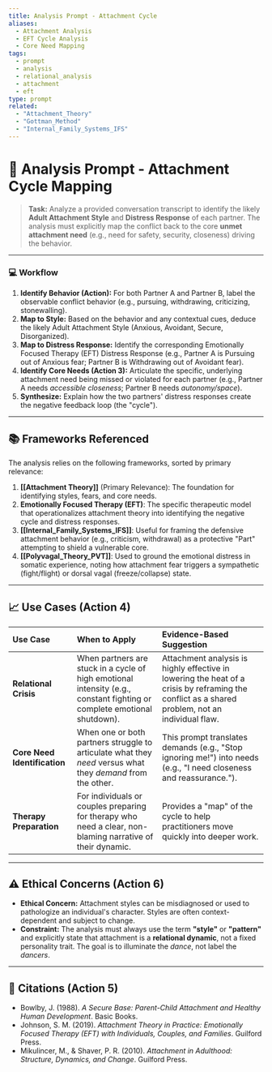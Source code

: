 ```yaml
---
title: Analysis Prompt - Attachment Cycle
aliases:
  - Attachment Analysis
  - EFT Cycle Analysis
  - Core Need Mapping
tags:
  - prompt
  - analysis
  - relational_analysis
  - attachment
  - eft
type: prompt
related:
  - "Attachment_Theory"
  - "Gottman_Method"
  - "Internal_Family_Systems_IFS"
---
```


<!-- @format -->

# 🔗 Analysis Prompt - Attachment Cycle Mapping

> **Task:** Analyze a provided conversation transcript to identify the likely **Adult Attachment Style** and **Distress Response** of each partner. The analysis must explicitly map the conflict back to the core **unmet attachment need** (e.g., need for safety, security, closeness) driving the behavior.

---

### 💻 Workflow

1.  **Identify Behavior (Action):** For both Partner A and Partner B, label the observable conflict behavior (e.g., pursuing, withdrawing, criticizing, stonewalling).
2.  **Map to Style:** Based on the behavior and any contextual cues, deduce the likely Adult Attachment Style (Anxious, Avoidant, Secure, Disorganized).
3.  **Map to Distress Response:** Identify the corresponding Emotionally Focused Therapy (EFT) Distress Response (e.g., Partner A is Pursuing out of Anxious fear; Partner B is Withdrawing out of Avoidant fear).
4.  **Identify Core Needs (Action 3):** Articulate the specific, underlying attachment need being missed or violated for each partner (e.g., Partner A needs _accessible closeness_; Partner B needs _autonomy/space_).
5.  **Synthesize:** Explain how the two partners' distress responses create the negative feedback loop (the "cycle").

---

## 📚 Frameworks Referenced

The analysis relies on the following frameworks, sorted by primary relevance:

1.  **[[Attachment Theory]]** (Primary Relevance): The foundation for identifying styles, fears, and core needs.
2.  **Emotionally Focused Therapy (EFT)**: The specific therapeutic model that operationalizes attachment theory into identifying the negative cycle and distress responses.
3.  **[[Internal_Family_Systems_IFS]]**: Useful for framing the defensive attachment behavior (e.g., criticism, withdrawal) as a protective "Part" attempting to shield a vulnerable core.
4.  **[[Polyvagal_Theory_PVT]]**: Used to ground the emotional distress in somatic experience, noting how attachment fear triggers a sympathetic (fight/flight) or dorsal vagal (freeze/collapse) state.

---

## 📈 Use Cases (Action 4)

| Use Case                     | When to Apply                                                                                                            | Evidence-Based Suggestion                                                                                                                       |
| :--------------------------- | :----------------------------------------------------------------------------------------------------------------------- | :---------------------------------------------------------------------------------------------------------------------------------------------- |
| **Relational Crisis**        | When partners are stuck in a cycle of high emotional intensity (e.g., constant fighting or complete emotional shutdown). | Attachment analysis is highly effective in lowering the heat of a crisis by reframing the conflict as a shared problem, not an individual flaw. |
| **Core Need Identification** | When one or both partners struggle to articulate what they _need_ versus what they _demand_ from the other.              | This prompt translates demands (e.g., "Stop ignoring me!") into needs (e.g., "I need closeness and reassurance.").                              |
| **Therapy Preparation**      | For individuals or couples preparing for therapy who need a clear, non-blaming narrative of their dynamic.               | Provides a "map" of the cycle to help practitioners move quickly into deeper work.                                                              |

---

## ⚠️ Ethical Concerns (Action 6)

- **Ethical Concern:** Attachment styles can be misdiagnosed or used to pathologize an individual's character. Styles are often context-dependent and subject to change.
- **Constraint:** The analysis must always use the term **"style"** or **"pattern"** and explicitly state that attachment is a **relational dynamic**, not a fixed personality trait. The goal is to illuminate the _dance_, not label the _dancers_.

---

## 📖 Citations (Action 5)

- Bowlby, J. (1988). _A Secure Base: Parent-Child Attachment and Healthy Human Development_. Basic Books.
- Johnson, S. M. (2019). _Attachment Theory in Practice: Emotionally Focused Therapy (EFT) with Individuals, Couples, and Families_. Guilford Press.
- Mikulincer, M., & Shaver, P. R. (2010). _Attachment in Adulthood: Structure, Dynamics, and Change_. Guilford Press.
